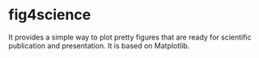 # fig4science
It provides a simple way to plot pretty figures that are ready for scientific publication and presentation. It is based on Matplotlib.
